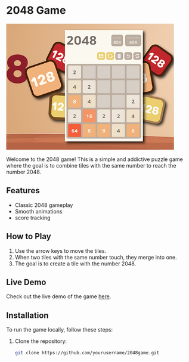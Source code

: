 # 2048 Game

![2048 Game](image.png)

Welcome to the 2048 game! This is a simple and addictive puzzle game where the goal is to combine tiles with the same number to reach the number 2048.

## Features

- Classic 2048 gameplay
- Smooth animations
-  score tracking


## How to Play

1. Use the arrow keys  to move the tiles.
2. When two tiles with the same number touch, they merge into one.
3. The goal is to create a tile with the number 2048.

## Live Demo

Check out the live demo of the game [here](https://2048game-dun.vercel.app).

## Installation

To run the game locally, follow these steps:

1. Clone the repository:
   ```bash
   git clone https://github.com/yourusername/2048game.git
